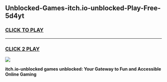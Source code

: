 
## Unblocked-Games-itch.io-unblocked-Play-Free-5d4yt
<h3>
<a href="https://premium76.site?title=itch.io-unblocked&ref=20M">CLICK TO PLAY</a></h3>
<hr>

<h3>
<a href="https://premium76.site?title=itch.io-unblocked&ref=20M">CLICK 2 PLAY</a>
  
</h3>

<a href="https://premium76.site?title=itch.io-unblocked&ref=19M"><img src="https://clearcache.store/games.png"></a>


**itch.io-unblocked games unblocked: Your Gateway to Fun and Accessible Online Gaming**
